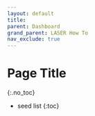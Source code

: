 ```yaml
---
layout: default
title: 
parent: Dashboard
grand_parent: LASER How To
nav_exclude: true
---
```


# Page Title
{:.no_toc}

* seed list
{:toc}

